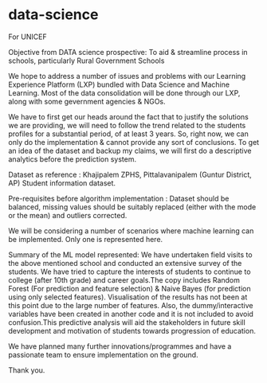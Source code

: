 # data-science
For UNICEF

Objective from DATA science prospective: To aid & streamline process in schools, particularly Rural Government Schools

We hope to address a number of issues and problems with our Learning Experience Platform (LXP) bundled with Data Science and Machine Learning. Most of the data consolidation will be done through our LXP, along with some gevernment agencies & NGOs.

We have to first get our heads around the fact that to justify the solutions we are providing, we will need to follow the trend related to the students profiles for a substantial period, of at least 3 years. So, right now, we can only do the implementation & cannot provide any sort of conclusions. To get an idea of the dataset and backup my claims, we will first do a descriptive analytics before the prediction system.

Dataset as reference : Khajipalem ZPHS, Pittalavanipalem (Guntur District, AP) Student information dataset. 

Pre-requisites before algorithm implementation : Dataset should be balanced, missing values should be suitably replaced (either with the mode or the mean) and outliers corrected.

We will be considering a number of scenarios where machine learning can be implemented. Only one is represented here.

Summary of the ML model represented: We have undertaken field visits to the above mentioned school and conducted an extensive survey of the students. We have tried to capture the interests of students to continue to college (after 10th grade) and career goals.The copy includes Random Forest (For prediction and feature selection) & Naive Bayes (for prediction using only selected features). Visualisation of the results has not been at this point due to the large number of features. Also, the dummy/interactive variables have been created in another code and it is not included to avoid confusion.This predictive analysis will aid the stakeholders in future skill development and motivation of students towards progression of education.

We have planned many further innovations/programmes and have a passionate team to ensure implementation on the ground.

Thank you.

